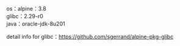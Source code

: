 <br/>os：alpine：3.8<br/>
glibc：2.29-r0<br/>
java：oracle-jdk-8u201<br/>

detail info for glibc：https://github.com/sgerrand/alpine-pkg-glibc
